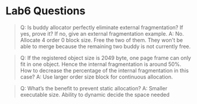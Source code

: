 # Lab6 Questions

> Q: Is buddy allocator perfectly eliminate external fragmentation? If yes, prove it? If no, give an external fragmentation example.
A: No. Allocate 4 order 0 block size. Free the two of them. They won't be able to merge because the remaining two buddy is not currently free.

> Q: If the registered object size is 2049 byte, one page frame can only fit in one object. Hence the internal fragmentation is around 50%. How to decrease the percentage of the internal fragmentation in this case?
A: Use larger order size block for continuous allocation.

> Q: What’s the benefit to prevent static allocation?
A: Smaller executable size. Ability to dynamic decide the space needed

